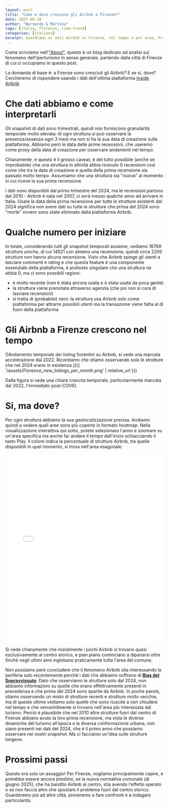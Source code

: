```yaml
---
layout: post
title: "Come e dove crescono gli Airbnb a Firenze?"
date: 2025-09-18
author: "Bernardo & Martina"
tags: [italia, florence, time-trend]
categories: [italiano]
excerpt: Guardiamo ai dati Airbnb su Firenze, nel tempo e per area. Prima parte, un'analisi per iniziare.
---
```


Come scriviamo nell'["About"](https://bernomone.github.io/citybreaking/about/), questo è un blog dedicato ad analisi sul fenomeno dell'iperturismo in senso generale, partendo dalla città di Firenze di cui ci occupiamo in questo post.

La domanda di base è: a Firenze sono cresciuti gli Airbnb? E se si, dove? 
Cercheremo di rispondere usando i dati dell'ottima piattaforma [Inside Airbnb](https://insideAirbnb.com/about/).

# Che dati abbiamo e come interpretarli

Gli snapshot di dati sono trimestrali, quindi non forniscono granularità temporale molto elevata: di ogni struttura si può osservare la presenza/assenza ogni 3 mesi ma non si ha la sua data di creazione sulla piattaforma. Abbiamo però le data delle prime recensioni, che useremo come proxy della data di creazione per osservare andamenti nel tempo.

Chiaramente, e questo è il grosso caveat, è del tutto possibile (anche se improbabile) che una struttura in attività abbia ricevuto 0 recensioni così come che tra la data di creazione e quella della prima recensione sia passato molto tempo. Assumiamo che una struttura sia "nuova" al momento in cui riceve la sua prima recensione.

I dati sono disponibili dal primo trimestre del 2024, ma le recensioni partono dal 2010 - Airbnb è nata nel 2007, ci avrà messo qualche anno ad arrivare in Italia. Usare la data della prima recensione per tutte le strutture esistenti dal 2024 significa non avere dati su tutte le strutture che prima del 2024 sono "morte" ovvero sono state eliminate dalla piattaforma Airbnb.

# Qualche numero per iniziare

In totale, considerando tutti gli snapshot temporali assieme, vediamo 16769 strutture uniche, di cui 14521 con almeno una recensione, quindi circa 2200 strutture non hanno alcuna recensione. Visto che Airbnb spinge gli utenti a lasciare commenti e rating e che questa feature è una componente essenziale della piattaforma, è piuttosto singolare che una struttura ne abbia 0, ma ci sono possibili ragioni:
* è molto recente (non è stata ancora usata o è stata usata da poca gente)
* la struttura viene prenotata attraverso agenzia (che poi non si cura di lasciare recensioni)
* si tratta di (probabile) nero: la struttura usa Airbnb solo come piattaforma per attrarre possibili utenti ma la transazione viene fatta al di fuori della piattaforma

# Gli Airbnb a Firenze crescono nel tempo

![Andamento temporale dei listing fiorentini su Airbnb, si vede una marcata accelerazione dal 2022. Ricordiamo che stiamo osservando solo le strutture che nel 2024 erano in esistenza.]({{ '/assets/Florence_new_listings_per_month.png' | relative_url }})

Dalla figura si vede una chiara crescita temporale, particolarmente marcata dal 2022, l'immediato post-COVID.

# Si, ma dove?

Per ogni struttura abbiamo la sua geolocalizzazione precisa. Andiamo quindi a vedere quali aree sono più coperte in formato *heatmap*. Nella visualizzazione interattiva qui sotto, potete selezionare l'anno e zoomare su un'area specifica ma anche far andare il tempo dall'inizio schiacciando il tasto Play. Il colore indica la percentuale di strutture Airbnb, tra quelle disponibili in quel momento, si trova nell'area esagonale.

<iframe src='{{ "/assets/listing_first_review.html" | relative_url }}' width='100%' height='600px' frameborder='0' alt=""></iframe> 

Si vede chiaramente che inizialmente i pochi Airbnb si trovano quasi esclusivamente al centro storico, e pian piano cominciano a dipanarsi oltre finché negli ultimi anni inglobano praticamente tutta l'area del comune.

Non possiamo però concludere che il fenomeno Airbnb stia interessando la periferia solo recentemente perché i dati che abbiamo soffrono di [**Bias del Sopravvissuto**](https://it.wikipedia.org/wiki/Survivorship_bias). Dato che osserviamo le strutture solo dal 2024, non abbiamo informazioni su quelle che erano effettivamente presenti in precedenza e che prima del 2024 sono sparite da Airbnb. 
In poche parole, stiamo osservando un misto di strutture recenti e strutture molto vecchie, ma di queste ultime vediamo solo quelle che sono riuscite a non chiudere nel tempo e che verosimilmente si trovano nell'area più interessata dal turismo. Perciò è plausibile che nel 2010 altre strutture fuori dal centro di Firenze abbiano avuto la loro prima recensione, ma vista le diverse dinamiche del turismo all'epoca e la diversa conformazione urbana, non siano presenti nei dati del 2024, che è il primo anno che possiamo osservare nei nostri snapshot.
Ma ci facciamo un'idea sulle strutture longeve. 

# Prossimi passi

Questo era solo un assaggio! Per Firenze, vogliamo principalmente capire, e potrebbe essere ancora prestino, se la nuova normativa comunale (di giugno 2025), che ha bandito Airbnb al centro, stia avendo l'effetto sperato o se non faccia altro che spostare il problema fuori dal centro storico. Guarderemo poi ad altre città, proveremo a fare confronti e a indagare particolarità.
